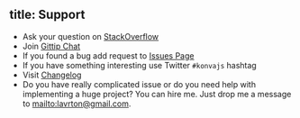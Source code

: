 ## title: Support

* Ask your question on [StackOverflow](https://stackoverflow.com/questions/tagged/konvajs)
* Join [Gittip Chat](https://gitter.im/konvajs/konva)
* If you found a bug add request to [Issues Page](https://github.com/konvajs/konva/issues)
* If you have something interesting use Twitter `#konvajs` hashtag
* Visit [Changelog](https://github.com/konvajs/konva/blob/master/CHANGELOG.md)
* Do you have really complicated issue or do you need help with implementing a huge project? You can hire me. Just drop me a message to <mailto:lavrton@gmail.com>.
